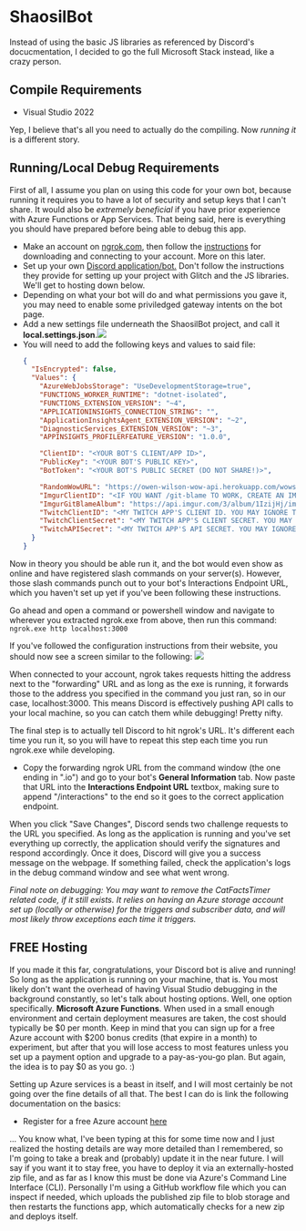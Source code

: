 <h1>ShaosilBot</h1>

Instead of using the basic JS libraries as referenced by Discord's docucmentation, I decided to go the full Microsoft Stack instead, like a crazy person.

<h2>Compile Requirements</h2>
<ul>
	<li>Visual Studio 2022</li>
</ul>

Yep, I believe that's all you need to actually do the compiling. Now _running it_ is a different story.

<h2>Running/Local Debug Requirements</h2>

First of all, I assume you plan on using this code for your own bot, because running it requires you to have a lot of security and setup keys that I can't share. It would also be <i>extremely beneficial</i> if you have prior experience with Azure Functions or App Services. That being said, here is everything you should have prepared before being able to debug this app.

<ul>
	<li>Make an account on <a href="ngrok.com">ngrok.com</a>, then follow the <a href="https://dashboard.ngrok.com/get-started/setup">instructions</a> for downloading and connecting to your account. More on this later.</li>
	<li>Set up your own <a href="https://discord.com/developers/docs/getting-started#creating-an-app">Discord application/bot.</a> Don't follow the instructions they provide for setting up your project with Glitch and the JS libraries. We'll get to hosting down below.</li>
	<li>Depending on what your bot will do and what permissions you gave it, you may need to enable some priviledged gateway intents on the bot page.</li>
	<li>Add a new settings file underneath the ShaosilBot project, and call it <b>local.settings.json</b>.<img src="https://user-images.githubusercontent.com/12295139/169352687-3f5d5982-e97e-4fad-9083-cbf6531cce28.png"></img></li>
	<li>You will need to add the following keys and values to said file:</li>
	
```json
{
  "IsEncrypted": false,
  "Values": {
	"AzureWebJobsStorage": "UseDevelopmentStorage=true",
	"FUNCTIONS_WORKER_RUNTIME": "dotnet-isolated",
	"FUNCTIONS_EXTENSION_VERSION": "~4",
	"APPLICATIONINSIGHTS_CONNECTION_STRING": "",
	"ApplicationInsightsAgent_EXTENSION_VERSION": "~2",
	"DiagnosticServices_EXTENSION_VERSION": "~3",
	"APPINSIGHTS_PROFILERFEATURE_VERSION": "1.0.0",

	"ClientID": "<YOUR BOT'S CLIENT/APP ID>",
	"PublicKey": "<YOUR BOT'S PUBLIC KEY>",
	"BotToken": "<YOUR BOT'S PUBLIC SECRET (DO NOT SHARE!)>",

	"RandomWowURL": "https://owen-wilson-wow-api.herokuapp.com/wows/random",
	"ImgurClientID": "<IF YOU WANT /git-blame TO WORK, CREATE AN IMGUR APP AND USE ITS CLIENT ID HERE>",
	"ImgurGitBlameAlbum": "https://api.imgur.com/3/album/1IzijHj/images",
	"TwitchClientID": "<MY TWITCH APP'S CLIENT ID. YOU MAY IGNORE THIS>",
	"TwitchClientSecret": "<MY TWITCH APP'S CLIENT SECRET. YOU MAY IGNORE THIS>",
	"TwitchAPISecret": "<MY TWITCH APP'S API SECRET. YOU MAY IGNORE THIS>"
  }
}
```

</ul>

Now in theory you should be able run it, and the bot would even show as online and have registered slash commands on your server(s). However, those slash commands punch out to your bot's Interactions Endpoint URL, which you haven't set up yet if you've been following these instructions.

Go ahead and open a command or powershell window and navigate to wherever you extracted ngrok.exe from above, then run this command: `ngrok.exe http localhost:3000`

If you've followed the configuration instructions from their website, you should now see a screen similar to the following:
<img src="https://user-images.githubusercontent.com/12295139/169361191-aa6c7839-2c42-41ff-b476-b878b8112ab3.png"></img>

When connected to your account, ngrok takes requests hitting the address next to the "forwarding" URL and as long as the exe is running, it forwards those to the address you specified in the command you just ran, so in our case, localhost:3000. This means Discord is effectively pushing API calls to your local machine, so you can catch them while debugging! Pretty nifty.

The final step is to actually tell Discord to hit ngrok's URL. It's different each time you run it, so you will have to repeat this step each time you run ngrok.exe while developing.

<ul>
	<li>Copy the forwarding ngrok URL from the command window (the one ending in ".io") and go to your bot's <b>General Information</b> tab. Now paste that URL into the <b>Interactions Endpoint URL</b> textbox, making sure to append "/interactions" to the end so it goes to the correct application endpoint.</li>
</ul>

When you click "Save Changes", Discord sends two challenge requests to the URL you specified. As long as the application is running and you've set everything up correctly, the application should verify the signatures and respond accordingly. Once it does, Discord will give you a success message on the webpage. If something failed, check the application's logs in the debug command window and see what went wrong.

<i>Final note on debugging: You may want to remove the CatFactsTimer related code, if it still exists. It relies on having an Azure storage account set up (locally or otherwise) for the triggers and subscriber data, and will most likely throw exceptions each time it triggers.</i>

<h2>FREE Hosting</h2>

If you made it this far, congratulations, your Discord bot is alive and running! So long as the application is running on your machine, that is. You most likely don't want the overhead of having Visual Studio debugging in the background constantly, so let's talk about hosting options. Well, one option specifically. <b>Microsoft Azure Functions</b>. When used in a small enough environment and certain deployment measures are taken, the cost should typically be $0 per month. Keep in mind that you can sign up for a free Azure account with $200 bonus credits (that expire in a month) to experiment, but after that you will lose access to most features unless you set up a payment option and upgrade to a pay-as-you-go plan. But again, the idea is to pay $0 as you go. :)

Setting up Azure services is a beast in itself, and I will most certainly be not going over the fine details of all that. The best I can do is link the following documentation on the basics:

<ul>
	<li>Register for a free Azure account <a href="https://azure.microsoft.com/en-us/free/">here<a></li>
</ul>
		
... You know what, I've been typing at this for some time now and I just realized the hosting details are way more detailed than I remembered, so I'm going to take a break and (probably) update it in the near future. I will say if you want it to stay free, you have to deploy it via an externally-hosted zip file, and as far as I know this must be done via Azure's Command Line Interface (CLI). Personally I'm using a GitHub workflow file which you can inspect if needed, which uploads the published zip file to blob storage and then restarts the functions app, which automatically checks for a new zip and deploys itself.
